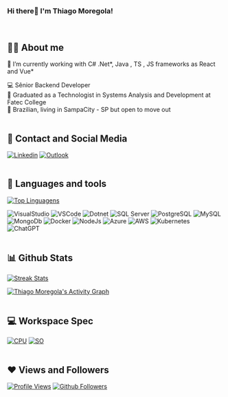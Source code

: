 
### Hi there👋 I'm Thiago Moregola! 
<br>

## 🙋‍♂️ About me
🔭 I’m currently working with  C# .Net*, Java , TS , JS frameworks as React and Vue* <br>

💻 Sênior Backend Developer <br>
🔭 Graduated as a Technologist in Systems Analysis and Development at Fatec College <br> 
🏡 Brazilian, living in SampaCity - SP but open to move out
<br><br>

## 📱 Contact and Social Media
[![Linkedin](https://img.shields.io/badge/LinkedIn-blue?style=for-the-badge&logo=Linkedin)](https://www.linkedin.com/in/thiago-m-2b592616/)
[![Outlook](https://img.shields.io/badge/Outlook-blue?style=for-the-badge&logo=Microsoft&link=mailto:moregola@gmail.com)](mailto:mailto:moregola@gmail.com)
<br><br>

## 🔧 Languages and tools
[![Top Linguagens](https://github-readme-stats.vercel.app/api/top-langs/?username=moregola&langs_count=20&count_private=true&layout=compact&theme=react&hide_border=true&bg_color=0a0c10)](https://github.com/moregola)


![VisualStudio](https://img.icons8.com/fluency/48/visual-studio.png)
![VSCode](https://img.icons8.com/fluency/48/visual-studio-code-2019.png)
![Dotnet](https://img.icons8.com/color/48/net-framework.png)
![SQL Server](https://img.icons8.com/color/48/microsoft-sql-server.png)
![PostgreSQL](https://img.icons8.com/color/48/postgreesql.png)
![MySQL](https://img.icons8.com/fluency/48/mysql-logo.png)
![MongoDb](https://img.icons8.com/color/48/mongodb.png)
![Docker](https://img.icons8.com/fluency/48/docker.png)
![NodeJs](https://img.icons8.com/color/48/nodejs.png)
![Azure](https://img.icons8.com/fluency/48/azure-1.png)
![AWS](https://img.icons8.com/color/48/amazon-web-services.png)
![Kubernetes](https://img.icons8.com/color/48/kubernetes.png)
![ChatGPT](https://img.icons8.com/color/48/chatgpt.png)
<br><br>

## 📊 Github Stats
[![Streak Stats](https://github-readme-streak-stats.herokuapp.com/?user=moregola&theme=black-ice&hide_border=true&stroke=0000&background=0a0c10)](#)

[![Thiago Moregola's Activity Graph](https://github-readme-activity-graph.vercel.app/graph?username=moregola&theme=react-dark&bg_color=0a0c10&hide_border=true)](#)
<br><br>

## 💻 Workspace Spec
[![CPU](https://img.shields.io/badge/AMD-Ryzen_5_5600X-ED1C24?style=for-the-badge&logo=amd&logoColor=white)](#)
[![SO](https://img.shields.io/badge/Windows-11-0078D6?style=for-the-badge&logo=windows&logoColor=white)](#)
<br><br>

## ❤ Views and Followers
[![Profile Views](https://komarev.com/ghpvc/?username=moregola)](https://github.com/moregola)
[![Github Followers](https://img.shields.io/github/followers/moregola?label=Followers&style=social)](https://github.com/moregola)
